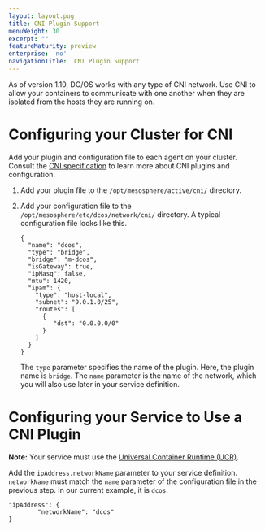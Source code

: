 ```yaml
---
layout: layout.pug
title: CNI Plugin Support
menuWeight: 30
excerpt: ""
featureMaturity: preview
enterprise: 'no'
navigationTitle:  CNI Plugin Support
---
```


<!-- This source repo for this topic is https://github.com/dcos/dcos-docs -->


As of version 1.10, DC/OS works with any type of CNI network. Use CNI to allow your containers to communicate with one another when they are isolated from the hosts they are running on.

# Configuring your Cluster for CNI

Add your plugin and configuration file to each agent on your cluster. Consult the [CNI specification](https://github.com/containernetworking/cni/blob/master/SPEC.md) to learn more about CNI plugins and configuration.

1. Add your plugin file to the `/opt/mesosphere/active/cni/` directory.

1. Add your configuration file to the `/opt/mesosphere/etc/dcos/network/cni/` directory.
   A typical configuration file looks like this.

   ```
   {
     "name": "dcos",
     "type": "bridge",
     "bridge": "m-dcos",
     "isGateway": true,
     "ipMasq": false,
     "mtu": 1420,
     "ipam": {
       "type": "host-local",
       "subnet": "9.0.1.0/25",
       "routes": [
         {
            "dst": "0.0.0.0/0"
         }
       ]
     }
   }
   ```
   The `type` parameter specifies the name of the plugin. Here, the plugin name is `bridge`. The `name` parameter is the name of the network, which you will also use later in your service definition.

# Configuring your Service to Use a CNI Plugin

**Note:** Your service must use the [Universal Container Runtime (UCR)](/docs/1.10/deploying-services/containerizers/ucr/).

Add the `ipAddress.networkName` parameter to your service definition. `networkName` must match the `name` parameter of the configuration file in the previous step. In our current example, it is `dcos`.

```
"ipAddress": {
        "networkName": "dcos"
}
```
